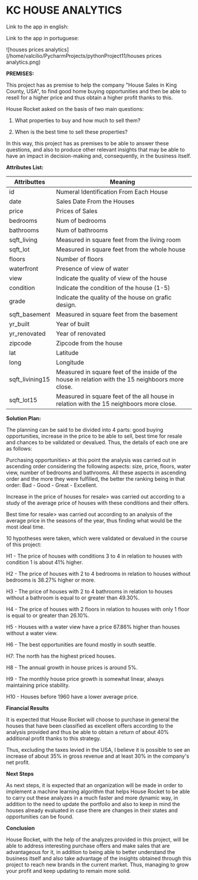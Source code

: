 # KC HOUSE ANALYTICS

Link to the app in english:

Link to the app in portuguese:

![houses prices analytics](/home/valcilio/PycharmProjects/pythonProject11/houses prices analytics.png)

**PREMISES:**

This project has as premise to help the company "House Sales in King County, USA", to find good home buying opportunities and then be able to resell for a higher price and thus obtain a higher profit thanks to this.

House Rocket asked on the basis of two main questions:

1. What properties to buy and how much to sell them?

2. When is the best time to sell these properties?

In this way, this project has as premises to be able to answer these questions, and also to produce other relevant insights that may be able to have an impact in decision-making and, consequently, in the business itself.

**Attributes List:**

| Attributtes     | Meaning                                                      |
| --------------- | ------------------------------------------------------------ |
| id              | Numeral Identification From Each House                       |
| date            | Sales Date From the Houses                                   |
| price           | Prices of Sales                                              |
| bedrooms        | Num of bedrooms                                              |
| bathrooms       | Num of bathrooms                                             |
| sqft_living     | Measured in square feet from the living room                 |
| sqft_lot        | Measured in square feet from the whole house                 |
| floors          | Number of floors                                             |
| waterfront      | Presence of view of water                                    |
| view            | Indicate the quality of view of the house                    |
| condition       | Indicate the condition of the house (1-5)                    |
| grade           | Indicate the quality of the house on grafic design.          |
| sqft_basement   | Measured in square feet from the basement                    |
| yr_built        | Year of built                                                |
| yr_renovated    | Year of renovated                                            |
| zipcode         | Zipcode from the house                                       |
| lat             | Latitude                                                     |
| long            | Longitude                                                    |
| sqft_livining15 | Measured in square feet of the inside of the house in relation with the 15 neighboors more close. |
| sqft_lot15      | Measured in square feet of the all house in relation with the 15 neighboors more close. |

**Solution Plan:**

The planning can be said to be divided into 4 parts: good buying opportunities, increase in the price to be able to sell, best time for resale and chances to be validated or devalued. Thus, the details of each one are as follows:

Purchasing opportunities> at this point the analysis was carried out in ascending order considering the following aspects: size, price, floors, water view, number of bedrooms and bathrooms. All these aspects in ascending order and the more they were fulfilled, the better the ranking being in that order: Bad - Good - Great - Excellent.

Increase in the price of houses for resale> was carried out according to a study of the average price of houses with these conditions and their offers.

Best time for resale> was carried out according to an analysis of the average price in the seasons of the year, thus finding what would be the most ideal time.

10 hypotheses were taken, which were validated or devalued in the course of this project:

H1 - The price of houses with conditions 3 to 4 in relation to houses with condition 1 is about 41% higher.

H2 - The price of houses with 2 to 4 bedrooms in relation to houses without bedrooms is 38.27% higher or more.

H3 - The price of houses with 2 to 4 bathrooms in relation to houses without a bathroom is equal to or greater than 49.30%.

H4 - The price of houses with 2 floors in relation to houses with only 1 floor is equal to or greater than 26.10%.

H5 - Houses with a water view have a price 67.86% higher than houses without a water view.

H6 - The best opportunities are found mostly in south seattle.

H7: The north has the highest priced houses.

H8 - The annual growth in house prices is around 5%.

H9 - The monthly house price growth is somewhat linear, always maintaining price stability.

H10 - Houses before 1960 have a lower average price.

**Financial Results**

It is expected that House Rocket will choose to purchase in general the houses that have been classified as excellent offers according to the analysis provided and thus be able to obtain a return of about 40% additional profit thanks to this strategy.

Thus, excluding the taxes levied in the USA, I believe it is possible to see an increase of about 35% in gross revenue and at least 30% in the company's net profit.

**Next Steps**

As next steps, it is expected that an organization will be made in order to implement a machine learning algorithm that helps House Rocket to be able to carry out these analyzes in a much faster and more dynamic way, in addition to the need to update the portfolio and also to keep in mind the houses already evaluated in case there are changes in their states and opportunities can be found.

**Conclusion**

House Rocket, with the help of the analyzes provided in this project, will be able to address interesting purchase offers and make sales that are advantageous for it, in addition to being able to better understand the business itself and also take advantage of the insights obtained through this project to reach new brands in the current market. Thus, managing to grow your profit and keep updating to remain more solid.

